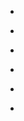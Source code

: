 
- [](/2018/04/980598717496532993/)

- [](/2018/02/964848492664377344/)

- [](/2017/09/903588762088652800/)

- [](/2017/08/896009376644739072/)

- [](/2017/07/891300633759830017/)

- [](/2016/10/790451741527461889/)
